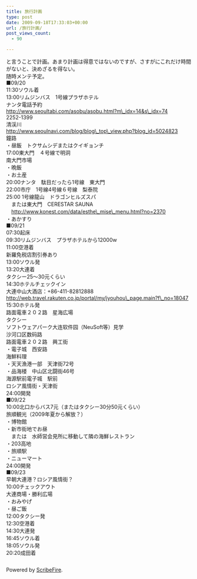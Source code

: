 ```yaml
---
title: 旅行計画
type: post
date: 2009-09-18T17:33:03+00:00
url: /旅行計画/
post_views_count:
  - 90

---
```

と言うことで計画。あまり計画は得意ではないのですが、さすがにこれだけ時間がないと、決めざるを得ない。  
随時メンテ予定。  
■09/20  
11:30ソウル着  
13:00リムジンバス　1号線プラザホテル  
ナンタ電話予約  
http://www.seoultabi.com/asobu/asobu.html?m\_idx=14&s\_idx=74  
2252-1399  
清渓川  
http://www.seoulnavi.com/blog/blog\_top\_view.php?blog_id=5024823  
鐘路  
・昼飯　トクサムシデまたはクイギョンチ  
17:00東大門　４号線で明洞  
南大門市場  
・晩飯  
・お土産  
20:00ナンタ　駄目だったら1号線　東大門  
22:00市庁　1号線4号線６号線　梨泰院  
25:00 1号線龍山　ドラゴンヒルズスパ  
　または東大門　CERESTAR SAUNA  
　http://www.konest.com/data/esthe\_mise\_menu.html?no=2370  
・あかすり  
■09/21  
07:30起床  
09:30リムジンバス　プラザホテルから12000w  
11:00空港着  
新羅免税店割引券あり  
13:00ソウル発  
13:20大連着  
タクシー25〜30元くらい  
14:30ホテルチェックイン  
大連中山大酒店：+86-411-82812888  
http://web.travel.rakuten.co.jp/portal/my/jyouhou\_page.main?f\_no=18047  
15:30ホテル発  
路面電車２０２路　星海広場  
タクシー  
ソフトウェアパーク大连软件园（NeuSoft等）見学  
<span class="adr" id="adr" dir="ltr"><span class="locality"></span>沙河口区<span class="value">数码路</span></span>‎  
路面電車２０２路　興工街  
・電子城　西安路  
海鮮料理  
・天天漁港一部　天津街72号  
・品海楼　中山区北闘街46号  
海源駅前電子城　駅前  
ロシア風情街・天津街  
24:00開発  
■09/22  
10:00北口からバス7元（またはタクシー30分50元くらい）  
旅順観光（2009年夏から解放？）  
・博物館  
・新市街地でお昼  
　または　水師営会見所に移動して隣の海鮮レストラン  
・203高地  
・旅順駅  
・ニューマート  
24:00開発  
■09/23  
早朝大連港？ロシア風情街？  
10:00チェックアウト  
大連商場・勝利広場  
・おみやげ  
・昼ご飯  
12:00タクシー発  
12:30空港着  
14:30大連発  
16:45ソウル着  
18:05ソウル発  
20:20成田着

<div class="zemanta-pixie">
  <img class="zemanta-pixie-img" alt="" src="https://i1.wp.com/img.zemanta.com/pixy.gif" data-recalc-dims="1" />
</div>

<p class="scribefire-powered">
  Powered by <a href="http://www.scribefire.com/">ScribeFire</a>.
</p>